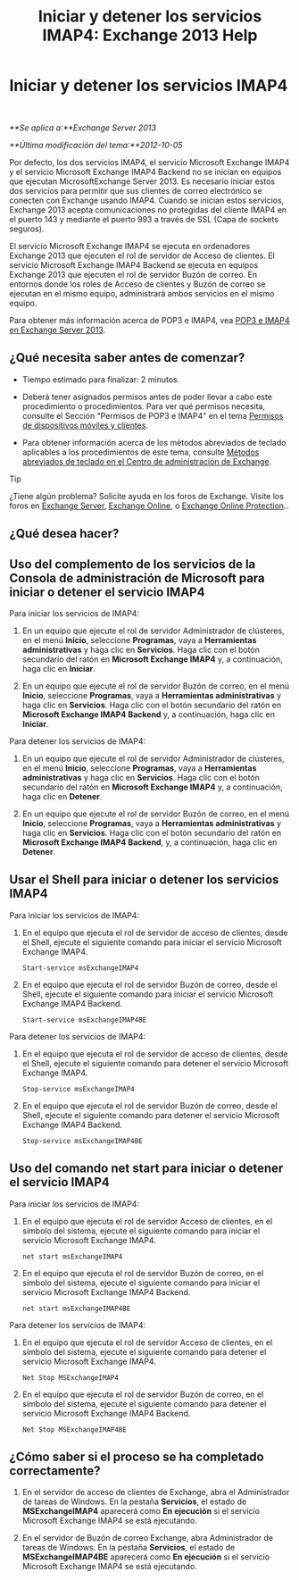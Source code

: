 ﻿---
title: 'Iniciar y detener los servicios IMAP4: Exchange 2013 Help'
TOCTitle: Iniciar y detener los servicios IMAP4
ms:assetid: a52db4bd-69a6-47b2-acf3-d9d8571c7a87
ms:mtpsurl: https://technet.microsoft.com/es-es/library/Bb124022(v=EXCHG.150)
ms:contentKeyID: 49895813
ms.date: 04/23/2018
mtps_version: v=EXCHG.150
ms.translationtype: HT
---

# Iniciar y detener los servicios IMAP4

 

_**Se aplica a:**Exchange Server 2013_

_**Última modificación del tema:**2012-10-05_

Por defecto, los dos servicios IMAP4, el servicio Microsoft Exchange IMAP4 y el servicio Microsoft Exchange IMAP4 Backend no se inician en equipos que ejecutan MicrosoftExchange Server 2013. Es necesario iniciar estos dos servicios para permitir que sus clientes de correo electrónico se conecten con Exchange usando IMAP4. Cuando se inician estos servicios, Exchange 2013 acepta comunicaciones no protegidas del cliente IMAP4 en el puerto 143 y mediante el puerto 993 a través de SSL (Capa de sockets seguros).

El servicio Microsoft Exchange IMAP4 se ejecuta en ordenadores Exchange 2013 que ejecuten el rol de servidor de Acceso de clientes. El servicio Microsoft Exchange IMAP4 Backend se ejecuta en equipos Exchange 2013 que ejecuten el rol de servidor Buzón de correo. En entornos donde los roles de Acceso de clientes y Buzón de correo se ejecutan en el mismo equipo, administrará ambos servicios en el mismo equipo.

Para obtener más información acerca de POP3 e IMAP4, vea [POP3 e IMAP4 en Exchange Server 2013](pop3-and-imap4-in-exchange-server-2013-exchange-2013-help.md).

## ¿Qué necesita saber antes de comenzar?

  - Tiempo estimado para finalizar: 2 minutos.

  - Deberá tener asignados permisos antes de poder llevar a cabo este procedimiento o procedimientos. Para ver qué permisos necesita, consulte el Sección "Permisos de POP3 e IMAP4" en el tema [Permisos de dispositivos móviles y clientes](clients-and-mobile-devices-permissions-exchange-2013-help.md).

  - Para obtener información acerca de los métodos abreviados de teclado aplicables a los procedimientos de este tema, consulte [Métodos abreviados de teclado en el Centro de administración de Exchange](keyboard-shortcuts-in-the-exchange-admin-center-exchange-online-protection-help.md).


> [!TIP]
> ¿Tiene algún problema? Solicite ayuda en los foros de Exchange. Visite los foros en <A href="https://go.microsoft.com/fwlink/p/?linkid=60612">Exchange Server</A>, <A href="https://go.microsoft.com/fwlink/p/?linkid=267542">Exchange Online</A>, o <A href="https://go.microsoft.com/fwlink/p/?linkid=285351">Exchange Online Protection</A>..



## ¿Qué desea hacer?

## Uso del complemento de los servicios de la Consola de administración de Microsoft para iniciar o detener el servicio IMAP4

Para iniciar los servicios de IMAP4:

1.  En un equipo que ejecute el rol de servidor Administrador de clústeres, en el menú **Inicio**, seleccione **Programas**, vaya a **Herramientas administrativas** y haga clic en **Servicios**. Haga clic con el botón secundario del ratón en **Microsoft Exchange IMAP4** y, a continuación, haga clic en **Iniciar**.

2.  En un equipo que ejecute el rol de servidor Buzón de correo, en el menú **Inicio**, seleccione **Programas**, vaya a **Herramientas administrativas** y haga clic en **Servicios**. Haga clic con el botón secundario del ratón en **Microsoft Exchange IMAP4 Backend** y, a continuación, haga clic en **Iniciar**.

Para detener los servicios de IMAP4:

1.  En un equipo que ejecute el rol de servidor Administrador de clústeres, en el menú **Inicio**, seleccione **Programas**, vaya a **Herramientas administrativas** y haga clic en **Servicios**. Haga clic con el botón secundario del ratón en **Microsoft Exchange IMAP4** y, a continuación, haga clic en **Detener**.

2.  En un equipo que ejecute el rol de servidor Buzón de correo, en el menú **Inicio**, seleccione **Programas**, vaya a **Herramientas administrativas** y haga clic en **Servicios**. Haga clic con el botón secundario del ratón en **Microsoft Exchange IMAP4 Backend**, y, a continuación, haga clic en **Detener**.

## Usar el Shell para iniciar o detener los servicios IMAP4

Para iniciar los servicios de IMAP4:

1.  En el equipo que ejecuta el rol de servidor de acceso de clientes, desde el Shell, ejecute el siguiente comando para iniciar el servicio Microsoft Exchange IMAP4.
    
        Start-service msExchangeIMAP4

2.  En el equipo que ejecuta el rol de servidor Buzón de correo, desde el Shell, ejecute el siguiente comando para iniciar el servicio Microsoft Exchange IMAP4 Backend.
    
        Start-service msExchangeIMAP4BE

Para detener los servicios de IMAP4:

1.  En el equipo que ejecuta el rol de servidor de acceso de clientes, desde el Shell, ejecute el siguiente comando para detener el servicio Microsoft Exchange IMAP4.
    
        Stop-service msExchangeIMAP4

2.  En el equipo que ejecuta el rol de servidor Buzón de correo, desde el Shell, ejecute el siguiente comando para detener el servicio Microsoft Exchange IMAP4 Backend.
    
        Stop-service msExchangeIMAP4BE

## Uso del comando net start para iniciar o detener el servicio IMAP4

Para iniciar los servicios de IMAP4:

1.  En el equipo que ejecuta el rol de servidor Acceso de clientes, en el símbolo del sistema, ejecute el siguiente comando para iniciar el servicio Microsoft Exchange IMAP4.
    
        net start msExchangeIMAP4

2.  En el equipo que ejecuta el rol de servidor Buzón de correo, en el símbolo del sistema, ejecute el siguiente comando para iniciar el servicio Microsoft Exchange IMAP4 Backend.
    
        net start msExchangeIMAP4BE

Para detener los servicios de IMAP4:

1.  En el equipo que ejecuta el rol de servidor Acceso de clientes, en el símbolo del sistema, ejecute el siguiente comando para detener el servicio Microsoft Exchange IMAP4.
    
        Net Stop MSExchangeIMAP4

2.  En el equipo que ejecuta el rol de servidor Buzón de correo, en el símbolo del sistema, ejecute el siguiente comando para detener el servicio Microsoft Exchange IMAP4 Backend.
    
        Net Stop MSExchangeIMAP4BE

## ¿Cómo saber si el proceso se ha completado correctamente?

1.  En el servidor de acceso de clientes de Exchange, abra el Administrador de tareas de Windows. En la pestaña **Servicios**, el estado de **MSExchangeIMAP4** aparecerá como **En ejecución** si el servicio Microsoft Exchange IMAP4 se está ejecutando.

2.  En el servidor de Buzón de correo Exchange, abra Administrador de tareas de Windows. En la pestaña **Servicios**, el estado de **MSExchangeIMAP4BE** aparecerá como **En ejecución** si el servicio Microsoft Exchange IMAP4 se está ejecutando.

